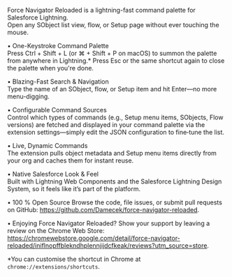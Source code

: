 Force Navigator Reloaded is a lightning-fast command palette for Salesforce Lightning.  
Open any SObject list view, flow, or Setup page without ever touching the mouse.

• One-Keystroke Command Palette  
Press Ctrl + Shift + L (or ⌘ + Shift + P on macOS) to summon the palette from anywhere in Lightning.\*
Press Esc or the same shortcut again to close the palette when you're done.

• Blazing-Fast Search & Navigation  
Type the name of an SObject, flow, or Setup item and hit Enter—no more menu-digging.

• Configurable Command Sources  
Control which types of commands (e.g., Setup menu items, SObjects, Flow versions) are fetched and displayed in your
command palette via the extension settings—simply edit the JSON configuration to fine‑tune the list.

• Live, Dynamic Commands  
The extension pulls object metadata and Setup menu items directly from your org and caches them for instant reuse.

• Native Salesforce Look & Feel  
Built with Lightning Web Components and the Salesforce Lightning Design System, so it feels like it’s part of the
platform.

• 100 % Open Source
Browse the code, file issues, or submit pull requests on GitHub: <https://github.com/Damecek/force-navigator-reloaded>.

• Enjoying Force Navigator Reloaded?
Show your support by leaving a review on the Chrome Web Store:
<https://chromewebstore.google.com/detail/force-navigator-reloaded/iniflnopffblekndhplennjijdcfkeak/reviews?utm_source=store>.

\*You can customise the shortcut in Chrome at `chrome://extensions/shortcuts`.
